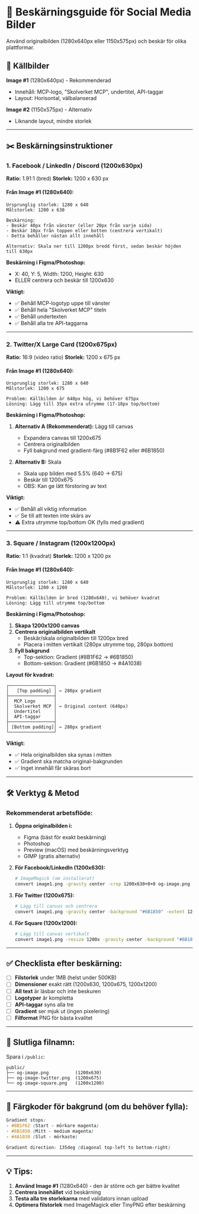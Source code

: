 # 📐 Beskärningsguide för Social Media Bilder

Använd originalbilden (1280x640px eller 1150x575px) och beskär för olika plattformar.

## 🎯 Källbilder

**Image #1** (1280x640px) - Rekommenderad
- Innehåll: MCP-logo, "Skolverket MCP", undertitel, API-taggar
- Layout: Horisontal, välbalanserad

**Image #2** (1150x575px) - Alternativ
- Liknande layout, mindre storlek

---

## ✂️ Beskärningsinstruktioner

### 1. Facebook / LinkedIn / Discord (1200x630px)
**Ratio:** 1.91:1 (bred)
**Storlek:** 1200 x 630 px

#### Från Image #1 (1280x640):
```
Ursprunglig storlek: 1280 x 640
Målstorlek: 1200 x 630

Beskärning:
- Beskär 40px från vänster (eller 20px från varje sida)
- Beskär 10px från toppen eller botten (centrera vertikalt)
- Detta behåller nästan allt innehåll

Alternativ: Skala ner till 1200px bredd först, sedan beskär höjden till 630px
```

**Beskärning i Figma/Photoshop:**
- X: 40, Y: 5, Width: 1200, Height: 630
- ELLER centrera och beskär till 1200x630

**Viktigt:**
- ✅ Behåll MCP-logotyp uppe till vänster
- ✅ Behåll hela "Skolverket MCP" titeln
- ✅ Behåll undertexten
- ✅ Behåll alla tre API-taggarna

---

### 2. Twitter/X Large Card (1200x675px)
**Ratio:** 16:9 (video ratio)
**Storlek:** 1200 x 675 px

#### Från Image #1 (1280x640):
```
Ursprunglig storlek: 1280 x 640
Målstorlek: 1200 x 675

Problem: Källbilden är 640px hög, vi behöver 675px
Lösning: Lägg till 35px extra utrymme (17-18px top/bottom)
```

**Beskärning i Figma/Photoshop:**
1. **Alternativ A (Rekommenderat):** Lägg till canvas
   - Expandera canvas till 1200x675
   - Centrera originalbilden
   - Fyll bakgrund med gradient-färg (#8B1F62 eller #6B1850)

2. **Alternativ B:** Skala
   - Skala upp bilden med 5.5% (640 → 675)
   - Beskär till 1200x675
   - OBS: Kan ge lätt förstoring av text

**Viktigt:**
- ✅ Behåll all viktig information
- ✅ Se till att texten inte skärs av
- ⚠️ Extra utrymme top/bottom OK (fylls med gradient)

---

### 3. Square / Instagram (1200x1200px)
**Ratio:** 1:1 (kvadrat)
**Storlek:** 1200 x 1200 px

#### Från Image #1 (1280x640):
```
Ursprunglig storlek: 1280 x 640
Målstorlek: 1200 x 1200

Problem: Källbilden är bred (1280x640), vi behöver kvadrat
Lösning: Lägg till utrymme top/bottom
```

**Beskärning i Figma/Photoshop:**
1. **Skapa 1200x1200 canvas**
2. **Centrera originalbilden vertikalt**
   - Beskär/skala originalbilden till 1200px bred
   - Placera i mitten vertikalt (280px utrymme top, 280px bottom)
3. **Fyll bakgrund**
   - Top-sektion: Gradient (#8B1F62 → #6B1850)
   - Bottom-sektion: Gradient (#6B1850 → #4A1038)

**Layout för kvadrat:**
```
┌─────────────────┐
│   [Top padding] │ ← 280px gradient
├─────────────────┤
│  MCP Logo       │
│  Skolverket MCP │ ← Original content (640px)
│  Undertitel     │
│  API-taggar     │
├─────────────────┤
│ [Bottom padding]│ ← 280px gradient
└─────────────────┘
```

**Viktigt:**
- ✅ Hela originalbilden ska synas i mitten
- ✅ Gradient ska matcha original-bakgrunden
- ✅ Inget innehåll får skäras bort

---

## 🛠️ Verktyg & Metod

### Rekommenderat arbetsflöde:

1. **Öppna originalbilden i:**
   - Figma (bäst för exakt beskärning)
   - Photoshop
   - Preview (macOS) med beskärningsverktyg
   - GIMP (gratis alternativ)

2. **För Facebook/LinkedIn (1200x630):**
   ```bash
   # ImageMagick (om installerat)
   convert image1.png -gravity center -crop 1200x630+0+0 og-image.png
   ```

3. **För Twitter (1200x675):**
   ```bash
   # Lägg till canvas och centrera
   convert image1.png -gravity center -background "#6B1850" -extent 1200x675 og-image-twitter.png
   ```

4. **För Square (1200x1200):**
   ```bash
   # Lägg till canvas vertikalt
   convert image1.png -resize 1200x -gravity center -background "#6B1850" -extent 1200x1200 og-image-square.png
   ```

---

## ✅ Checklista efter beskärning:

- [ ] **Filstorlek** under 1MB (helst under 500KB)
- [ ] **Dimensioner** exakt rätt (1200x630, 1200x675, 1200x1200)
- [ ] **All text** är läsbar och inte beskuren
- [ ] **Logotyper** är kompletta
- [ ] **API-taggar** syns alla tre
- [ ] **Gradient** ser mjuk ut (ingen pixelering)
- [ ] **Filformat** PNG för bästa kvalitet

---

## 📁 Slutliga filnamn:

Spara i `/public`:
```
public/
├── og-image.png          (1200x630)
├── og-image-twitter.png  (1200x675)
└── og-image-square.png   (1200x1200)
```

---

## 🎨 Färgkoder för bakgrund (om du behöver fylla):

```css
Gradient stops:
- #8B1F62 (Start - mörkare magenta)
- #6B1850 (Mitt - medium magenta)
- #4A1038 (Slut - mörkaste)

Gradient direction: 135deg (diagonal top-left to bottom-right)
```

---

## 💡 Tips:

1. **Använd Image #1** (1280x640) - den är större och ger bättre kvalitet
2. **Centrera innehållet** vid beskärning
3. **Testa alla tre storlekarna** med validators innan upload
4. **Optimera filstorlek** med ImageMagick eller TinyPNG efter beskärning
